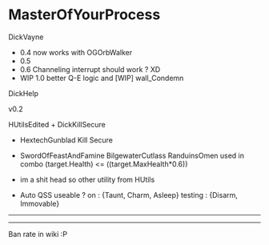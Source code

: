 # MasterOfYourProcess


DickVayne
- 0.4 now works with OGOrbWalker
- 0.5 
- 0.6 Channeling interrupt should work ? XD 
- WIP 1.0 better Q-E logic and [WIP] wall_Condemn

DickHelp

v0.2

HUtilsEdited + DickKillSecure

- HextechGunblad Kill Secure

- SwordOfFeastAndFamine  BilgewaterCutlass  RanduinsOmen used in combo (target.Health) <= ((target.MaxHealth*0.6))
- im a shit head so other utility from HUtils
- Auto QSS useable ? on : {Taunt, Charm, Asleep} testing : {Disarm, Immovable}

----------------------------------------------------------------
----------------------------------------------------------------

Ban rate in wiki :P
